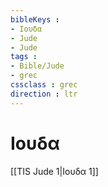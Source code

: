```yaml
---
bibleKeys : 
- Ιουδα
- Jude
- Jude
tags : 
- Bible/Jude
- grec
cssclass : grec
direction : ltr
---
```


# Ιουδα

[[TIS Jude 1|Ιουδα 1]]
